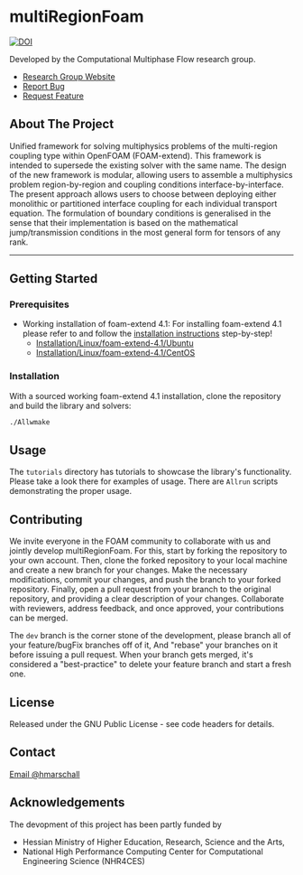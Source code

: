 # multiRegionFoam

[![DOI](https://zenodo.org/badge/652142737.svg)](https://zenodo.org/badge/latestdoi/652142737)

Developed by the Computational Multiphase Flow research group.

* [Research Group Website](https://www.mathematik.tu-darmstadt.de/cmf/)
* [Report Bug](https://bitbucket.org/hmarschall/multiregionfoam/issues?status=new&status=open)
* [Request Feature](https://bitbucket.org/hmarschall/multiregionfoam/issues?status=new&status=open)

## About The Project

Unified framework for solving multiphysics problems of the multi-region coupling 
type within OpenFOAM (FOAM-extend). This framework is intended to supersede the
existing solver with the same name. The design of the new framework is modular, 
allowing users to assemble a multiphysics problem region-by-region and coupling 
conditions interface-by-interface. The present approach allows users to choose 
between deploying either monolithic or partitioned interface coupling for each 
individual transport equation. The formulation of boundary conditions is 
generalised in the sense that their implementation is based on the mathematical 
jump/transmission conditions in the most general form for tensors of any rank.

---


## Getting Started

### Prerequisites

* Working installation of foam-extend 4.1:
For installing foam-extend 4.1 please refer to and follow the [installation instructions](https://openfoamwiki.net/index.php/Installation/Linux/foam-extend-4.1) step-by-step!
    * [Installation/Linux/foam-extend-4.1/Ubuntu](https://openfoamwiki.net/index.php/Installation/Linux/foam-extend-4.1/Ubuntu)
    * [Installation/Linux/foam-extend-4.1/CentOS](https://openfoamwiki.net/index.php/Installation/Linux/foam-extend-4.1/CentOS)

### Installation

With a sourced working foam-extend 4.1 installation, clone the repository and 
build the library and solvers:

```bash
./Allwmake
```


## Usage

The `tutorials` directory has tutorials to showcase the library's functionality. 
Please take a look there for examples of usage. There are `Allrun` scripts 
demonstrating the proper usage.


## Contributing

We invite everyone in the FOAM community to collaborate with us and jointly 
develop multiRegionFoam. For this, start by forking the repository to your own 
account. Then, clone the forked repository to your local machine and create a 
new branch for your changes. Make the necessary modifications, commit your 
changes, and push the branch to your forked repository. Finally, open a pull 
request from your branch to the original repository, and providing a clear 
description of your changes. Collaborate with reviewers, address feedback, 
and once approved, your contributions can be merged.

The `dev` branch is the corner stone of the development, please branch all of 
your feature/bugFix branches off of it, And "rebase" your branches on it before 
issuing a pull request. When your branch gets merged, it's considered a 
"best-practice" to delete your feature branch and start a fresh one.


## License

Released under the GNU Public License - see code headers for details.


## Contact

[Email @hmarschall](mailto:holger.marschall@tu-darmstadt.de)


## Acknowledgements

The devopment of this project has been partly funded by

* Hessian Ministry of Higher Education, Research, Science and the Arts,
* National High Performance Computing Center for Computational Engineering Science (NHR4CES)

